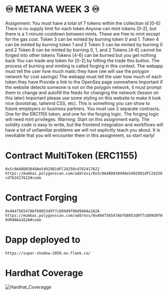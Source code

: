 # ♾️ METANA WEEK 3 ♾️

Assignment:
You must have a total of 7 tokens within the collection id [0-6]
There is no supply limit for each token
Anyone can mint tokens [0-2], but there is a 1-minute cooldown between mints. These are free to mint except for the gas cost.
Token 3 can be minted by burning token 0 and 1.
Token 4 can be minted by burning token 1 and 2
Token 5 can be minted by burning 0 and 2
Token 6 can be minted by burning 0, 1, and 2
Tokens [4-6] cannot be forged into other tokens
Tokens [4-6] can be burned but you get nothing back
You can trade any token for [0-2] by hitting the trade this button.
The process of burning and minting is called forging in this context.
The webapp must tell the user how much matic they have (we will use the polygon network for cost savings)
The webapp must tell the user how much of each token they have
Provide a link to the OpenSea page somewhere
Important if the website detects someone is not on the polygon network, it must prompt them to change and autofill the feeds for changing the network (lesson on this later)
Important please use some styling on this website to make it look nice (bootstrap, tailwind CSS, etc). This is something you can show to future employers or business partners.
You must use 2 separate contracts. One for the ERC1155 token, and one for the forging logic. The forging logic will need mint privileges.
Warning: Start on this assignment early. The solidity code is easy to write, but the frontend integration and workflows will have a lot of unfamiliar problems we will not explicitly teach you about. It is inevitable that you will encounter them in this assignment, so start early!

# Contract MultiToken (ERC1155)

`0x5c9A48D03849Ae5492981dFC24250cd762417622`
`https://mumbai.polygonscan.com/address/0x5c9A48D03849Ae5492981dFC24250cd762417622#code`

# Contract Forging

`0x484756547Abf68053d9f7cD89d9f00d940Aa162A`
`https://mumbai.polygonscan.com/address/0x484756547Abf68053d9f7cD89d9f00d940Aa162A#code`

# Dapp deployed to

`https://super-shadow-2050.on.fleek.co/`

# Hardhat Coverage

![Hardhat_Coveragge](https://github.com/strujilloz/Metana/blob/main/Week3/erc1155-multitoken/src/components/images/hardhat_coverage.png)

